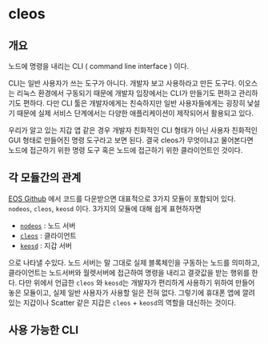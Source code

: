 # cleos

## 개요

노드에 명령을 내리는 CLI \( command line interface \)  이다.

CLI는 일반 사용자가 쓰는 도구가 아니다. 개발자 보고 사용하라고 만든 도구다. 이오스는 리눅스 환경에서 구동되기 때문에 개발자 입장에서는 CLI가 만들기도 편하고 관리하기도 편하다. 다만 CLI 툴은 개발자에게는 친숙하지만 일반 사용자들에게는 굉장히 낯설기 때문에 실제 서비스 단계에서는 다양한 애플리케이션이 제작되어서 활용되고 있다.

 우리가 알고 있는 지갑 앱 같은 경우 개발자 친화적인 CLI 형태가 아닌 사용자 친화적인 GUI 형태로 만들어진 명령 도구라고 보면 된다. 결국 cleos가 무엇이냐고 물어본다면 노드에 접근하기 위한 명령 도구 혹은 노드에 접근하기 위한 클라이언트인 것이다.

## 각 모듈간의 관계

[EOS Github](https://github.com/EOSIO/eos) 에서 코드를 다운받으면 대표적으로 3가지 모듈이 포함되어 있다. `nodeos`, `cleos`, `keosd` 이다. 3가지의 모듈에 대해 쉽게 표현하자면

* [`nodeos`](../n/nodeos.md) : 노드 서버
* [`cleos`](cleos.md) : 클라이언트
* [`keosd`](../k/keosd.md) : 지갑 서버

으로 나타낼 수있다. 노드 서버는 말 그대로 실제 블록체인을 구동하는 노드를 의미하고, 클라이언트는 노드서버와 월렛서버에 접근하여 명령을 내리고 결괏값을 받는 행위를 한다. 다만 위에서 언급한 `cleos` 와 `keosd`는 개발자가 편리하게 사용하기 위하여 만들어놓은 모듈이고, 실제 일반 사용자가 사용할 일은 전혀 없다. 그렇기에 휴대폰 앱에 깔려있는 지갑이나 Scatter 같은 지갑은  `cleos` + `keosd`의 역할을 대신하는 것이다. 

## 사용 가능한 CLI







